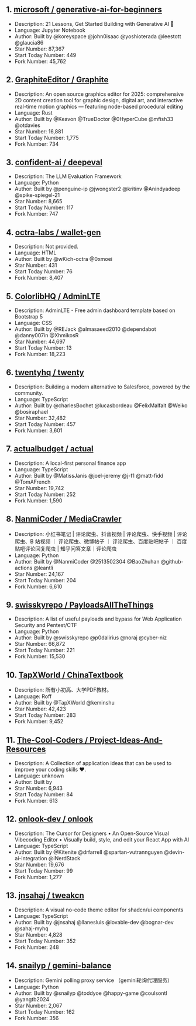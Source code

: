## 1. [microsoft / generative-ai-for-beginners](https://github.com/microsoft/generative-ai-for-beginners)
- Description: 21 Lessons, Get Started Building with Generative AI 🔗
- Language: Jupyter Notebook
- Author: Built by @koreyspace @john0isaac @yoshioterada @leestott @glaucia86
- Star Number: 87,367
- Start Today Number: 449
- Fork Number: 45,762

## 2. [GraphiteEditor / Graphite](https://github.com/GraphiteEditor/Graphite)
- Description: An open source graphics editor for 2025: comprehensive 2D content creation tool for graphic design, digital art, and interactive real-time motion graphics — featuring node-based procedural editing
- Language: Rust
- Author: Built by @Keavon @TrueDoctor @0HyperCube @mfish33 @otdavies
- Star Number: 16,881
- Start Today Number: 1,775
- Fork Number: 734

## 3. [confident-ai / deepeval](https://github.com/confident-ai/deepeval)
- Description: The LLM Evaluation Framework
- Language: Python
- Author: Built by @penguine-ip @jwongster2 @kritinv @Anindyadeep @spike-spiegel-21
- Star Number: 8,665
- Start Today Number: 117
- Fork Number: 747

## 4. [octra-labs / wallet-gen](https://github.com/octra-labs/wallet-gen)
- Description: Not provided. 
- Language: HTML
- Author: Built by @wKich-octra @0xmoei
- Star Number: 431
- Start Today Number: 76
- Fork Number: 8,407

## 5. [ColorlibHQ / AdminLTE](https://github.com/ColorlibHQ/AdminLTE)
- Description: AdminLTE - Free admin dashboard template based on Bootstrap 5
- Language: CSS
- Author: Built by @REJack @almasaeed2010 @dependabot @danny007in @XhmikosR
- Star Number: 44,697
- Start Today Number: 13
- Fork Number: 18,223

## 6. [twentyhq / twenty](https://github.com/twentyhq/twenty)
- Description: Building a modern alternative to Salesforce, powered by the community.
- Language: TypeScript
- Author: Built by @charlesBochet @lucasbordeau @FelixMalfait @Weiko @bosiraphael
- Star Number: 32,482
- Start Today Number: 457
- Fork Number: 3,601

## 7. [actualbudget / actual](https://github.com/actualbudget/actual)
- Description: A local-first personal finance app
- Language: TypeScript
- Author: Built by @MatissJanis @joel-jeremy @j-f1 @matt-fidd @TomAFrench
- Star Number: 19,742
- Start Today Number: 252
- Fork Number: 1,590

## 8. [NanmiCoder / MediaCrawler](https://github.com/NanmiCoder/MediaCrawler)
- Description: 小红书笔记 | 评论爬虫、抖音视频 | 评论爬虫、快手视频 | 评论爬虫、B 站视频 ｜ 评论爬虫、微博帖子 ｜ 评论爬虫、百度贴吧帖子 ｜ 百度贴吧评论回复爬虫 | 知乎问答文章｜评论爬虫
- Language: Python
- Author: Built by @NanmiCoder @2513502304 @BaoZhuhan @github-actions @leantli
- Star Number: 24,167
- Start Today Number: 204
- Fork Number: 6,610

## 9. [swisskyrepo / PayloadsAllTheThings](https://github.com/swisskyrepo/PayloadsAllTheThings)
- Description: A list of useful payloads and bypass for Web Application Security and Pentest/CTF
- Language: Python
- Author: Built by @swisskyrepo @p0dalirius @noraj @cyber-niz
- Star Number: 66,872
- Start Today Number: 221
- Fork Number: 15,530

## 10. [TapXWorld / ChinaTextbook](https://github.com/TapXWorld/ChinaTextbook)
- Description: 所有小初高、大学PDF教材。
- Language: Roff
- Author: Built by @TapXWorld @keminshu
- Star Number: 42,423
- Start Today Number: 283
- Fork Number: 9,452

## 11. [The-Cool-Coders / Project-Ideas-And-Resources](https://github.com/The-Cool-Coders/Project-Ideas-And-Resources)
- Description: A Collection of application ideas that can be used to improve your coding skills ❤.
- Language: unknown
- Author: Built by 
- Star Number: 6,943
- Start Today Number: 84
- Fork Number: 613

## 12. [onlook-dev / onlook](https://github.com/onlook-dev/onlook)
- Description: The Cursor for Designers • An Open-Source Visual Vibecoding Editor • Visually build, style, and edit your React App with AI
- Language: TypeScript
- Author: Built by @Kitenite @drfarrell @spartan-vutrannguyen @devin-ai-integration @iNerdStack
- Star Number: 19,676
- Start Today Number: 99
- Fork Number: 1,277

## 13. [jnsahaj / tweakcn](https://github.com/jnsahaj/tweakcn)
- Description: A visual no-code theme editor for shadcn/ui components
- Language: TypeScript
- Author: Built by @jnsahaj @llanesluis @lovable-dev @bognar-dev @sahaj-myhq
- Star Number: 4,828
- Start Today Number: 352
- Fork Number: 248

## 14. [snailyp / gemini-balance](https://github.com/snailyp/gemini-balance)
- Description: Gemini polling proxy service （gemini轮询代理服务）
- Language: Python
- Author: Built by @snailyp @toddyoe @happy-game @coulsontl @yangtb2024
- Star Number: 2,067
- Start Today Number: 162
- Fork Number: 356